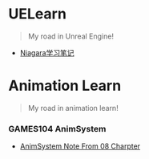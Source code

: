 # UELearn
> My road in Unreal Engine!
- [Niagara学习笔记](./Niagara.md)

# Animation Learn
> My road in animation learn!
### GAMES104 AnimSystem
- [AnimSystem Note From 08 Charpter](./GAMES104/AnimSystem.md)